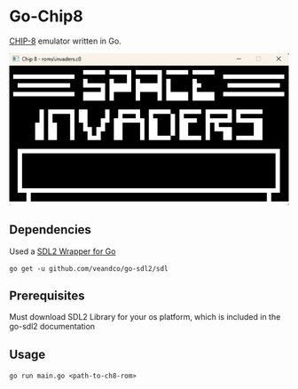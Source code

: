 
# Go-Chip8

[CHIP-8](https://en.wikipedia.org/wiki/CHIP-8) emulator written in Go.

![chip8](chip8.png)

## Dependencies

Used a [SDL2 Wrapper for Go](https://github.com/veandco/go-sdl2)

```
go get -u github.com/veandco/go-sdl2/sdl
```

## Prerequisites

Must download SDL2 Library for your os platform, which is included in the go-sdl2 documentation

## Usage

```
go run main.go <path-to-ch8-rom>
```

